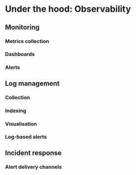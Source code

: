 # Under the hood: Observability

## Monitoring	

### Metrics collection

### Dashboards
	
### Alerts

## Log management	

### Collection

### Indexing

### Visualisation 

### Log-based alerts

## Incident response	

### Alert delivery channels